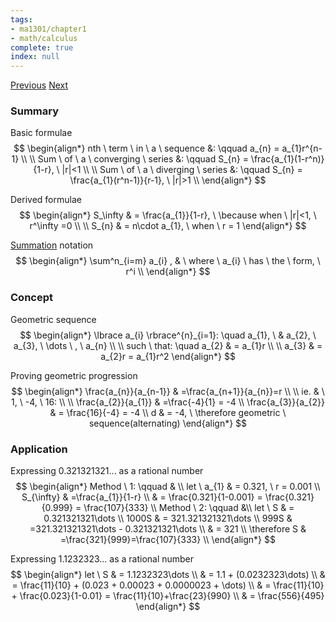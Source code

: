 ```yaml
---
tags:
- ma1301/chapter1
- math/calculus
complete: true
index: null
---
```

[Previous](/labyrinth/notes/math/ma1301/arithmetic_series)   [Next](/labyrinth/notes/math/ma1301/binomial_theorem)
### Summary
Basic formulae
$$
\begin{align*}
nth \ term \ in \ a \ sequence &: \qquad a_{n} = a_{1}r^{n-1} \\
\\
Sum \ of \ a \ converging \ series &: \qquad S_{n} = \frac{a_{1}(1-r^n)}{1-r}, \ |r|<1 \\
\\
Sum \ of \ a \ diverging \ series &: \qquad S_{n} = \frac{a_{1}(r^n-1)}{r-1}, \ |r|>1 \\
\end{align*}
$$

Derived formulae
$$
\begin{align*}
S_\infty & = \frac{a_{1}}{1-r}, \ \because when \ |r|<1, \ r^\infty =0 \\
\\
S_{n} & = n\cdot a_{1}, \ when \ r = 1
\end{align*}
$$

[Summation](/labyrinth/notes/math/math_fundementals/summation_notation) notation
$$
\begin{align*}
\sum^n_{i=m} a_{i} , & \ where \ a_{i} \ has \ the \ form, \ r^i \\
\end{align*}
$$

### Concept
Geometric sequence
$$
\begin{align*}
\lbrace a_{i} \rbrace^{n}_{i=1}: \quad a_{1}, \ & a_{2}, \ a_{3}, \ \dots \ , \ a_{n} \\
\\
such \ that: \quad a_{2} & = a_{1}r \\
\\
a_{3} & = a_{2}r = a_{1}r^2
\end{align*}
$$

Proving geometric progression
$$
\begin{align*}
\frac{a_{n}}{a_{n-1}} & =\frac{a_{n+1}}{a_{n}}=r \\
\\
ie. & \ 1, \ -4, \ 16: \\
\\
\frac{a_{2}}{a_{1}} & =\frac{-4}{1} = -4 \\
\frac{a_{3}}{a_{2}} & = \frac{16}{-4} = -4 \\
d & = -4, \ \therefore geometric \ sequence(alternating)
\end{align*}
$$
### Application
Expressing 0.321321321... as a rational number
$$
\begin{align*}
Method \ 1: \qquad & \\
let \ a_{1} & = 0.321, \ r = 0.001 \\
S_{\infty} & =\frac{a_{1}}{1-r} \\
& = \frac{0.321}{1-0.001} = \frac{0.321}{0.999} = \frac{107}{333}
\\
Method \ 2: \qquad &\\
let \ S & = 0.321321321\dots \\
1000S & = 321.321321321\dots  \\
999S & =321.321321321\dots - 0.321321321\dots \\
& = 321 \\
\therefore S & =\frac{321}{999}=\frac{107}{333} \\ 
\end{align*}
$$

Expressing 1.1232323... as a rational number
$$
\begin{align*}
let \ S & = 1.1232323\dots \\
& = 1.1 + (0.0232323\dots) \\
& = \frac{11}{10} + (0.023 + 0.00023 + 0.0000023 + \dots) \\
& = \frac{11}{10} + \frac{0.023}{1-0.01} = \frac{11}{10}+\frac{23}{990} \\
& = \frac{556}{495}
\end{align*}
$$